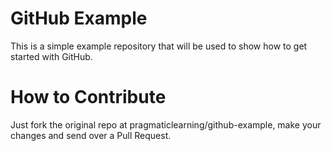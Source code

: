 GitHub Example
==============

This is a simple example repository that will be used to show how to get started with GitHub.


How to Contribute
=================

Just fork the original repo at pragmaticlearning/github-example, make your changes and send over a Pull Request.
